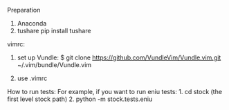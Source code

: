 Preparation
1. Anaconda
2. tushare
    pip install tushare


vimrc:
1. set up Vundle:
$ git clone https://github.com/VundleVim/Vundle.vim.git ~/.vim/bundle/Vundle.vim

2. use .vimrc

How to run tests:
    For example, if you want to run eniu tests:
    1. cd stock (the first level stock path)
    2. python -m stock.tests.eniu
